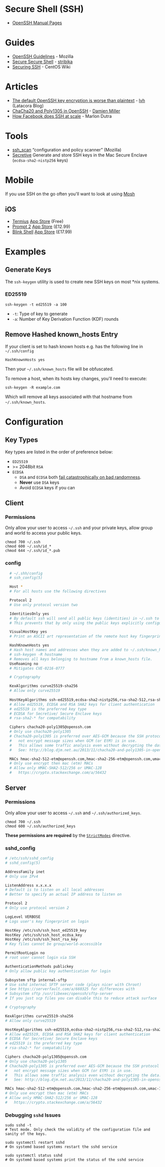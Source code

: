 # Secure Shell \(SSH\)

* [OpenSSH Manual Pages](https://www.openssh.com/manual.html)

# Guides

* [OpenSSH Guidelines](https://infosec.mozilla.org/guidelines/openssh) - Mozilla
* [Secure Secure Shell](https://stribika.github.io/2015/01/04/secure-secure-shell.html) - [stribika](https://twitter.com/stribika)
* [Securing SSH](https://wiki.centos.org/HowTos/Network/SecuringSSH) - CentOS Wiki

# Articles

* [The default OpenSSH key encryption is worse than plaintext](https://latacora.singles/2018/08/03/the-default-openssh.html) - [lvh](https://twitter.com/lvh) \(Latacora Blog\)
* [ChaCha20 and Poly1305 in OpenSSH](http://blog.djm.net.au/2013/11/chacha20-and-poly1305-in-openssh.html) - [Damien Miller](https://twitter.com/damienmiller)
* [How Facebook does SSH at scale](https://code.fb.com/security/scalable-and-secure-access-with-ssh/) - Marlon Dutra

# Tools

* [ssh\_scan](https://github.com/mozilla/ssh_scan) “configuration and policy scanner” \(Mozilla\)
* [Secretive](https://github.com/maxgoedjen/secretive) Generate and store SSH keys in the Mac Secure Enclave (`ecdsa-sha2-nistp256` keys)


# Mobile

If you use SSH on the go often you'll want to look at using [Mosh](https://mosh.org/)

## iOS

* [Termius](https://www.termius.com/) [App Store](https://apps.apple.com/gb/app/termius-ssh-client/id549039908) \(Free\)
* [Prompt 2](https://panic.com/prompt/) [App Store](https://apps.apple.com/gb/app/prompt-2/id917437289) \(£12.99\)
* [Blink Shell](https://blink.sh) [App Store](https://apps.apple.com/gb/app/id1156707581) \(£17.99\)

# Examples

## Generate Keys

The `ssh-keygen` utility is used to create new SSH keys on most \*nix systems.

### ED25519

```text
ssh-keygen -t ed25519 -a 100
```

* `-t`: Type of key to generate
* `-a`: Number of Key Derivation Function \(KDF\) rounds

## Remove Hashed known\_hosts Entry

If your client is set to hash known hosts e.g. has the following line in `~/.ssh/config`

```text
HashKnownHosts yes
```

Then your `~/.ssh/known_hosts` file will be obfuscated.

To remove a host, when its hosts key changes, you'll need to execute:

```text
ssh-keygen -R example.com
```

Which will remove all keys associated with that hostname from `~/.ssh/known_hosts`.

# Configuration

## Key Types

Key types are listed in the order of preference below:

* `ED25519`
* &gt;= 2048bit `RSA`
* `ECDSA`
  * `DSA` and `ECDSA` both [fail catastrophically on bad randomness](https://security.stackexchange.com/questions/5096/rsa-vs-dsa-for-ssh-authentication-keys/46781#46781).
  * **Never** use `DSA` keys 
  * Avoid `ECDSA` keys if you can

## Client

### Permissions

Only allow your user to access `~/.ssh` and your private keys, allow group and world to access your public keys.
```shell
chmod 700 ~/.ssh
chmod 600 ~/.ssh/id_*
chmod 644 ~/.ssh/id_*.pub
```

### config

```bash
  # ~/.shh/config 
  # ssh_config(5) 

  Host * 
  # For all hosts use the following directives 

  Protocol 2 
  # Use only protocol version two 

  IdentitiesOnly yes 
  # By default ssh will send all public keys (identities) in ~/.ssh to the server if you don't specify which key to use with -i 
  # This prevents that by only using the public keys explicitly configured in config or specified with -i 

  VisualHostKey yes 
  # Print an ASCII art representation of the remote host key fingerprint at login and for unknown host keys 

  HashKnownHosts yes 
  # Hash host names and addresses when they are added to ~/.ssh/known_hosts. 
  # ssh-keygen -R hostname 
  # Removes all keys belonging to hostname from a known_hosts file. 
  UseRoaming no 
  # Mitigates CVE-0216-0777 

  # Cryptography 

  KexAlgorithms curve25519-sha256
  # Allow only curve25519
  
  HostKeyAlgorithms ssh-ed25519,ecdsa-sha2-nistp256,rsa-sha2-512,rsa-sha2-256
  # Allow ed25519, ECDSA and RSA SHA2 keys for client authentication
  # ed25519 is the preferred key type
  # ECDSA for Secretive/ Secure Enclave keys
  # rsa-sha2-* for compatability

  Ciphers chacha20-poly1305@openssh.com
  # Only use chacha20-poly1305
  # Chacha20-poly1305 is preferred over AES-GCM because the SSH protocol does 
  #   not encrypt message sizes when GCM (or EtM) is in use. 
  #   This allows some traffic analysis even without decrypting the data.
  #   See: http://blog.djm.net.au/2013/11/chacha20-and-poly1305-in-openssh.html

  MACs hmac-sha2-512-etm@openssh.com,hmac-sha2-256-etm@openssh.com,umac-128-etm@openssh.com
  # Only use encrypt then mac (etm) MACs
  # Allow only HMAC-SHA2-512/256 or UMAC-128
  #   https://crypto.stackexchange.com/a/56432
```

## Server

### Permissions

Only allow your user to access `~/.ssh` and `~/.ssh/authorized_keys`.
```shell
chmod 700 ~/.ssh
chmod 600 ~/.ssh/authorized_keys
```
**These permissions are required** by the [`StrictModes`](https://man.openbsd.org/sshd_config#StrictModes) directive.

### sshd\_config

```bash
# /etc/ssh/sshd_config 
# sshd_config(5) 

AddressFamily inet 
# Only use IPv4 

ListenAddress x.x.x.x 
# Default is to listen on all local addresses 
# Better to specify an actual IP address to listen on 

Protocol 2 
# Only use protocol version 2 

LogLevel VERBOSE 
# Logs user's key fingerprint on login 

HostKey /etc/ssh/ssh_host_ed25519_key
HostKey /etc/ssh/ssh_host_ecdsa_key
HostKey /etc/ssh/ssh_host_rsa_key
# Key files cannot be group/world-accessible 

PermitRootLogin no 
# root user cannot login via SSH 

AuthenticationMethods publickey 
# Only allow public key authentication for login 

Subsystem sftp internal-sftp 
# Use sshd internal SFTP server code (plays nicer with Chroot) 
# See https://serverfault.com/a/660325 for differences with 
# Subsystem sftp /usr/libexec/openssh/sftp-server 
# If you just scp files you can disable this to reduce attack surface 

# Cryptography 

KexAlgorithms curve25519-sha256
# Allow only curve25519

HostKeyAlgorithms ssh-ed25519,ecdsa-sha2-nistp256,rsa-sha2-512,rsa-sha2-256
# Allow ed25519, ECDSA and RSA SHA2 keys for client authentication
# ECDSA for Secretive/ Secure Enclave keys
# ed25519 is the preferred key type
# rsa-sha2-* for compatability

Ciphers chacha20-poly1305@openssh.com
# Only use chacha20-poly1305
# Chacha20-poly1305 is preferred over AES-GCM because the SSH protocol does 
#   not encrypt message sizes when GCM (or EtM) is in use. 
#   This allows some traffic analysis even without decrypting the data.
#   See: http://blog.djm.net.au/2013/11/chacha20-and-poly1305-in-openssh.html

MACs hmac-sha2-512-etm@openssh.com,hmac-sha2-256-etm@openssh.com,umac-128-etm@openssh.com
# Only use encrypt then mac (etm) MACs
# Allow only HMAC-SHA2-512/256 or UMAC-128
#   https://crypto.stackexchange.com/a/56432
```

### Debugging `sshd` Issues

```shell
sudo sshd -t
# Test mode. Only check the validity of the configuration file and sanity of the keys.
```
```shell
sudo systemctl restart sshd
# On systemd based systems restart the sshd service
```

```shell
sudo systemctl status sshd
# On systemd based systems print the status of the sshd service
```
